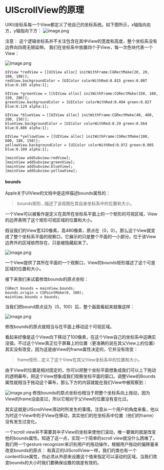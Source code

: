 # UIScrollView的原理

UIKit坐标系每一个View都定义了他自己的坐标系统。如下图所示，x轴指向右方，y轴指向下方：
![image.png](http://upload-images.jianshu.io/upload_images/588630-b4be73e8ede40f16.png?imageMogr2/auto-orient/strip%7CimageView2/2/w/1240)

注意：
这个逻辑坐标系并不关注包含在其中View的宽度和高度，整个坐标系没有边界向四周无限延伸。
我们在坐标系中放置四个子View，每一次色块代表一个View：

![image.png](http://upload-images.jianshu.io/upload_images/588630-173b57f84345e191.png?imageMogr2/auto-orient/strip%7CimageView2/2/w/1240)

```
UIView *redView = [[UIView alloc] initWithFrame:CGRectMake(20, 20, 100, 100)];
redView.backgroundColor = [UIColor colorWithRed:0.815 green:0.007
blue:0.105 alpha:1];

UIView *greenView = [[UIView alloc] initWithFrame:CGRectMake(150, 160, 150, 200)];
greenView.backgroundColor = [UIColor colorWithRed:0.494 green:0.827
blue:0.129 alpha:1];

UIView *blueView = [[UIView alloc] initWithFrame:CGRectMake(40, 400, 200, 150)];
blueView.backgroundColor = [UIColor colorWithRed:0.29 green:0.564
blue:0.886 alpha:1];

UIView *yellowView = [[UIView alloc] initWithFrame:CGRectMake(100, 600, 180, 150)];
yellowView.backgroundColor = [UIColor colorWithRed:0.972 green:0.905
blue:0.109 alpha:1];

[mainView addSubview:redView];
[mainView addSubview:greenView];
[mainView addSubview:blueView];
[mainView addSubview:yellowView];
```

#### bounds

Apple关于UIView的文档中是这样描述bounds属性的：
> bounds矩形…描述了该视图在其自身坐标系中的位置和大小。

一个View可以被看作是定义在其所在坐标系平面上的一个矩形的可视区域，View的边界表明了这个矩形可视区域的位置和大小。

假设我们的View宽320像素，高480像素，原点在（0，0）。那么这个View就变成了整个坐标系平面的观察口，它展示的只是整个平面的一小部分。位于该View边界外的区域依然存在，只是被隐藏起来了。

![image.png](http://upload-images.jianshu.io/upload_images/588630-ce142480ad4ae548.png?imageMogr2/auto-orient/strip%7CimageView2/2/w/1240)

一个View提供了其所在平面的一个观察口，View的bounds矩形描述了这个可是区域的位置和大小。

接下来我们来试着修改bounds的原点坐标：

```
CGRect bounds = mainView.bounds;
bounds.origin = CGPointMake(0, 100);
mainView.bounds = bounds;
```

当我们把bound原点设为（0，100）后，整个画面看起来就像这样：

![image.png](http://upload-images.jianshu.io/upload_images/588630-615c7c579a14e6f6.png?imageMogr2/auto-orient/strip%7CimageView2/2/w/1240)

修改bounds的原点就相当与在平面上移动这个可视区域。

看起来好像是这个View向下移动了100像素，在这个View自己的坐标系中这确实没错。不过这个View真正位于屏幕上的位置（更准确的说在其父View上的位置）其实没有改变，因为这是由View的frame属性决定的，它并没有改变：
> frame矩形…定义了这个View在其父View坐标系中的位置和大小。

由于View的位置是相对固定的，你可以把整个坐标平面想象成我们可以上下拖动的透明幕布，把这个View想象成我们观察坐标平面的窗口。调整View的Bounds属性就相当于拖动这个幕布，那么下方的内容就能在我们View中被观察到：

![image.png](http://upload-images.jianshu.io/upload_images/588630-660f880bec22bb97.png?imageMogr2/auto-orient/strip%7CimageView2/2/w/1240)
修改bounds的原点坐标也相当于把整个坐标系向上拖动，因为View的frame没由变过，所以它相对于父View的位置没有变化过。

其实这就是UIScrollView滑动时所发生的事情。注意从一个用户的角度来看，他以为时这个View中的子View在移动，其实他们的在坐标系中位置（他们的frame）没有发生过变化。

一个scroll view并不需要其中子View的坐标来使他们滚动，唯一要做的就是改变他的bounds属性。知道了这一点，实现一个简单的scroll view就没什么困难了。我们用一个gesture recognizer来识别用户的拖动操作，根据用户拖动的偏移量来改变bounds的原点：
和真正的UIScrollView一样，我们的类也有一个contentSize属性，你必须从外部来设置这个值来指定可以滚动的区域，当我们改变bounds的大小时我们要确保设置的值是有效的。
